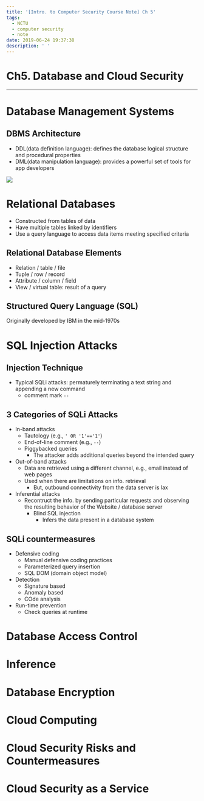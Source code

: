 ```yaml
---
title: '[Intro. to Computer Security Course Note] Ch 5'
tags:
  - NCTU
  - computer security
  - note
date: 2019-06-24 19:37:38
description: ' '
---
```


# Ch5. Database and Cloud Security

---

# Database Management Systems

## DBMS Architecture

- DDL(data definition language): defines the database logical structure and procedural properties
- DML(data manipulation language): provides a powerful set of tools for app developers

![](https://i.imgur.com/9A8RekB.jpg)

# Relational Databases

- Constructed from tables of data
- Have multiple tables linked by identifiers
- Use a query language to access data items meeting specified criteria

## Relational Database Elements

- Relation / table / file
- Tuple / row / record
- Attribute / column / field
- View / virtual table: result of a query

## Structured Query Language (SQL)

Originally developed by IBM in the mid-1970s

# SQL Injection Attacks

## Injection Technique

- Typical SQLi attacks: permaturely terminating a text string and appending a new command
    - comment mark `--`

## 3 Categories of SQLi Attacks

- In-band attacks
    - Tautology (e.g., `' OR '1'=='1'`)
    - End-of-line comment (e.g., `--`)
    - Piggybacked queries
        - The attacker adds additional queries beyond the intended query
- Out-of-band attacks
    - Data are retrieved using a different channel, e.g., email instead of web pages
    - Used when there are limitations on info. retrieval
        - But, outbound connectivity from the data server is lax
- Inferential attacks
    - Recontruct the info. by sending particular requests and observing the resulting behavior of the Website / database server
        - Blind SQL injection
            - Infers the data present in a database system

## SQLi countermeasures

- Defensive coding
    - Manual defensive coding practices
    - Parameterized query insertion
    - SQL DOM (domain object model)
- Detection
    - Signature based
    - Anomaly based
    - COde analysis
- Run-time prevention
    - Check queries at runtime

# Database Access Control

# Inference

# Database Encryption

# Cloud Computing

# Cloud Security Risks and Countermeasures

# Cloud Security as a Service